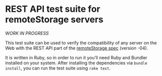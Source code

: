 # REST API test suite for remoteStorage servers

*WORK IN PROGRESS*

This test suite can be used to verify the compatibility of any server on the
Web with the REST API part of the [remoteStorage
spec](http://tools.ietf.org/html/draft-dejong-remotestorage-04) (version -04).

It is written in Ruby, so in order to run it you'll need Ruby and Bundler
installed on your system. After installing the dependencies via `bundle
install`, you can run the test suite using `rake test`.
